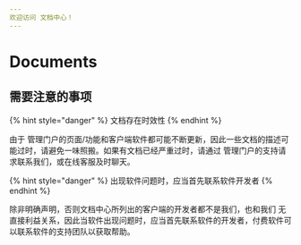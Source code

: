 ```yaml
---
欢迎访问 文档中心！
---
```

# Documents

## 需要注意的事项

{% hint style="danger" %}
文档存在时效性
{% endhint %}

由于  管理门户的页面/功能和客户端软件都可能不断更新，因此一些文档的描述可能过时，请避免一味照搬。如果有文档已经严重过时，请通过 管理门户的支持请求联系我们，或在线客服及时聊天。

{% hint style="danger" %}
出现软件问题时，应当首先联系软件开发者
{% endhint %}

除非明确声明，否则文档中心所列出的客户端的开发者都不是我们，也和我们 无直接利益关系，因此当软件出现问题时，应当首先联系软件的开发者，付费软件可以联系软件的支持团队以获取帮助。  


